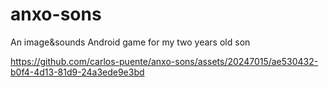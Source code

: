 # anxo-sons
 An image&sounds Android game for my two years old son




https://github.com/carlos-puente/anxo-sons/assets/20247015/ae530432-b0f4-4d13-81d9-24a3ede9e3bd

